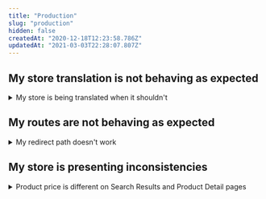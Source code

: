 ```yaml
---
title: "Production"
slug: "production"
hidden: false
createdAt: "2020-12-18T12:23:58.786Z"
updatedAt: "2021-03-03T22:28:07.807Z"
---
```

## My store translation is not behaving as expected

<details>
<summary>My store is being translated when it shouldn't</summary>

### Checking the default locale

Access the API `http://portal.vtexcommercestable.com.br/api/tenant/tenants?q={account}` and check the `defaultLocale` file.

>⚠️ Remember to replace the value between curly brackets with your VTEX account name.

If the `defaultLocale` value doesn't agree with your store locale, please [open a support ticket](https://help-tickets.vtex.com/smartlink/sso/login/zendesk) notifying this issue.
</details>

## My routes are not behaving as expected

<details>
<summary>My redirect path doesn't work</summary>

### Checking if the redirect is saved in the Rewriter

1. Using the terminal and the VTEX IO CLI, run `vtex install vtex.admin-graphql-ide@3.x` to install the GraphiQL IDE in your account.
2.  Access the GraphiQL IDE through your account admin.
3. From the dropdown list, choose the `vtex.rewriter@1.x` app.
4. Run the following query, replacing `{URL}` with the `from` path you're having trouble with:

```gql
{
   redirect {
     get(path: "/{URL}") {
        from
        to
     }
   }
}
```

The expected answer is a JSON object containing all the redirects related to that path. Take the following example:

```json
{
  "data": {
    "redirect": {
      "get": {
        "from": "/about-us",
        "to": "/my-store"
      }
    }
  }
}
``` 

#### If the query doesn't return the redirect path

Open your account admin and go to *Storefront > Pages > Redirects*. Then, save the desired URL redirects.

> ℹ️ For more information, check our doc on [managing URL redirects.](https://developers.vtex.com/docs/guides/vtex-io-documentation-managing-url-redirects)

#### If the query returns the redirect path

Check if your store theme, or some other app, defined a route with the same path you're trying to save your redirect.

If this route is already declared, the redirect will be ignored.
</details>

## My store is presenting inconsistencies

<details>
<summary>Product price is different on Search Results and Product Detail pages</summary>

> ℹ️ The Search Results and Product Details pages have different indexing processes. This can lead to differences in the price.

1. [Reindex](https://developers.vtex.com/docs/guides/vtex-io-documentation-understanding-how-store-url-indexing-works) the products presenting inconsistencies.

2. Check out the value declared for the [Search Result](https://developers.vtex.com/docs/guides/vtex-search-result)'s `simulationBehavior` prop. If set as `skip`, change it to `default`.

> ℹ️ When the `simulationBehavior` is set as `skip`, the Search Results page displays the cold price based on the user cache. In order to fetch and display the latest price registered in the catalog, change it to `default`.
</details>